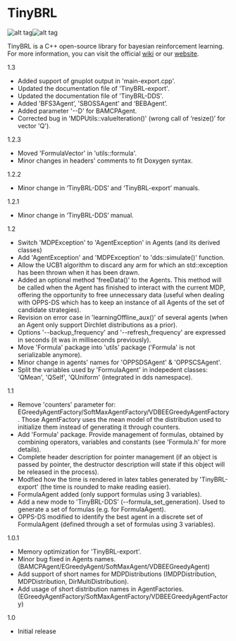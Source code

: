 TinyBRL
=======
![alt tag](https://travis-ci.org/mcastron/TinyBRL.svg)![alt tag](https://coveralls.io/repos/mcastron/TinyBRL/badge.png)

TinyBRL is a C++ open-source library for bayesian reinforcement learning. For more information, you can visit the official [wiki](http://www.montefiore.ulg.ac.be/~mcastron/tinybrl-wiki/index.php) or our [website](http://www.montefiore.ulg.ac.be/~mcastron/index.html).

1.3
 - Added support of gnuplot output in 'main-export.cpp'.
 - Updated the documentation file of 'TinyBRL-export'.
 - Updated the documentation file of 'TinyBRL-DDS'.
 - Added 'BFS3Agent’, 'SBOSSAgent' and ‘BEBAgent’.
 - Added parameter '--D' for BAMCPAgent.
 - Corrected bug in 'MDPUtils::valueIteration()' (wrong call of ‘resize()’ for vector 'Q').

1.2.3
 - Moved 'FormulaVector' in 'utils::formula'.
 - Minor changes in headers' comments to fit Doxygen syntax.

1.2.2
 - Minor change in ‘TinyBRL-DDS’ and ‘TinyBRL-export’ manuals.

1.2.1
 - Minor change in ‘TinyBRL-DDS’ manual.

1.2
 - Switch 'MDPException' to 'AgentException' in Agents (and its derived classes)
 - Add 'AgentException' and 'MDPException' to 'dds::simulate()' function.
 - Allow the UCB1 algorithm to discard any arm for which an std::exception has been thrown when it has been drawn.
 - Added an optional method 'freeData()' to the Agents. This method will be called when the Agent has finished to interact with the current MDP, offering the opportunity to free unnecessary data (useful when dealing with OPPS-DS which has to keep an instance of all Agents of the set of candidate strategies).
 - Revision on error case in 'learningOffline_aux()' of several agents (when an Agent only support Dirchlet distributions as a prior).
 - Options '--backup_frequency' and '--refresh_frequency' are expressed in seconds (it was in milliseconds previously).
 - Move 'Formula' package into 'utils' package ('Formula' is not serializable anymore).
 - Minor change in agents' names for 'OPPSDSAgent' & 'OPPSCSAgent'.
 - Split the variables used by 'FormulaAgent' in indepedent classes: 'QMean', 'QSelf', 'QUniform' (integrated in dds namespace).

1.1
 - Remove 'counters' parameter for:    EGreedyAgentFactory/SoftMaxAgentFactory/VDBEEGreedyAgentFactory. Those AgentFactory uses the mean model of the distribution used to initialize them instead of generating it through counters.
 - Add 'Formula' package. Provide management of formulas, obtained by combining operators, variables and constants (see 'Formula.h' for more details).
 - Complete header description for pointer management (if an object is passed by pointer, the destructor description will state if this object will be released in the process).
 - Modfied how the time is rendered in latex tables generated by 'TinyBRL-export' (the time is rounded to make reading easier).
 - FormulaAgent added (only support formulas using 3 variables).
 - Add a new mode to 'TinyBRL-DDS' (--formula_set_generation). Used to generate a set of formulas (e.g. for FormulaAgent).
 - OPPS-DS modified to identify the best agent in a discrete set of FormulaAgent (defined through a set of formulas using 3 variables).

1.0.1
 - Memory optimization for 'TinyBRL-export'.
 - Minor bug fixed in Agents names. (BAMCPAgent/EGreedyAgent/SoftMaxAgent/VDBEEGreedyAgent)
 - Add support of short names for MDPDistributions (IMDPDistribution, MDPDistribution, DirMultiDistribution).
 - Add usage of short distribution names in AgentFactories. (EGreedyAgentFactory/SoftMaxAgentFactory/VDBEEGreedyAgentFactory)

1.0
 - Initial release
